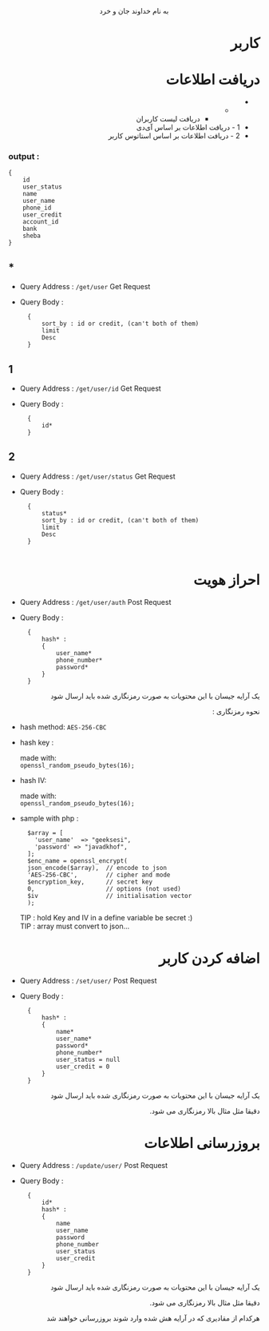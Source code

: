 <style>
dl{direction:rtl; text-align:right}
dt{direction:ltr; text-align:left}
</style>
<center>به نام خداوند جان و خرد</center>




<dl>



# کاربر


# دریافت اطلاعات

- * - دریافت لیست کاربران
- 1 - دریافت اطلاعات بر اساس آی‌دی
- 2 - دریافت اطلاعات بر اساس استاتوس کاربر

</dl>

### output : 

```
{
    id
    user_status
    name
    user_name
    phone_id
    user_credit
    account_id
    bank
    sheba
}
```

## *

- Query Address : `/get/user`
  Get Request

- Query Body : 
  ```
    {
        sort_by : id or credit, (can't both of them)
        limit
        Desc
    }
  ```

## 1 

- Query Address : `/get/user/id`
    Get Request

- Query Body : 
  ```
    {
        id*
    }
  ```

## 2

- Query Address : `/get/user/status`
  Get Request

- Query Body : 
  ```
    {
        status*
        sort_by : id or credit, (can't both of them)
        limit
        Desc
    }


<dl>

# احراز هویت

</dl>

- Query Address : `/get/user/auth`
  Post Request

- Query Body : 
  ```
    {
        hash* :
        {
            user_name*
            phone_number*
            password*
        }
    }

<dl>

یک آرایه جیسان با این محتویات به صورت رمزنگاری شده باید ارسال شود

نحوه رمزنگاری :

</dl>

- hash method: `AES-256-CBC`
- hash key   : 
  
  made with: \
  ```openssl_random_pseudo_bytes(16);```

- hash IV:
   
    made with: \
    ```openssl_random_pseudo_bytes(16);```

- sample with php :
  ```
    $array = [
      'user_name'  => "geeksesi",
      'password' => "javadkhof",
    ];
    $enc_name = openssl_encrypt(
    json_encode($array),  // encode to json
    'AES-256-CBC',        // cipher and mode
    $encryption_key,      // secret key
    0,                    // options (not used)
    $iv                   // initialisation vector
    );
  ```
  TIP : hold Key and IV in a define variable be secret :)\
  TIP : array must convert to json...



<dl>

# اضافه کردن کاربر

</dl>

- Query Address : `/set/user/`
  Post Request

- Query Body : 
  ```
    {
        hash* :
        {
            name*
            user_name*
            password*
            phone_number*
            user_status = null
            user_credit = 0
        }
    }

<dl>

یک آرایه جیسان با این محتویات به صورت رمزنگاری شده باید ارسال شود

دقیقا مثل مثال بالا رمزنگاری می شود.

</dl>


<dl>

# بروزرسانی اطلاعات




</dl>

- Query Address : `/update/user/`
  Post Request

- Query Body : 
  ```
    {
        id*
        hash* :
        {
            name
            user_name
            password
            phone_number
            user_status
            user_credit
        }
    }

<dl>

یک آرایه جیسان با این محتویات به صورت رمزنگاری شده باید ارسال شود

دقیقا مثل مثال بالا رمزنگاری می شود.

هرکدام از مقادیری که در آرایه هش شده وارد شوند بروزرسانی خواهند شد

</dl>


